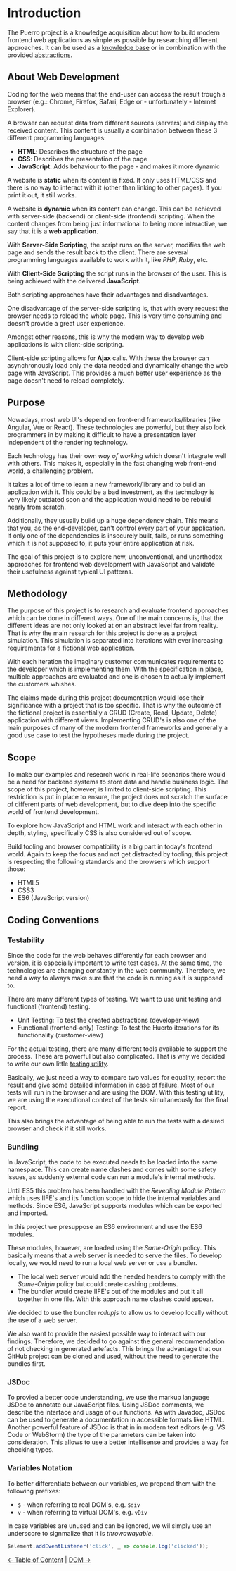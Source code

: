 # Introduction

The Puerro project is a knowledge acquisition about how to build modern frontend web applications as simple as possible by researching different approaches. It can be used as a [knowledge base](https://robin-fhnw.github.io/IP5-Puerro/docs) or in combination with the provided [abstractions](https://robin-fhnw.github.io/IP5-Puerro/src).

## About Web Development

Coding for the web means that the end-user can access the result trough a browser (e.g.: Chrome, Firefox, Safari, Edge or - unfortunately - Internet Explorer).

A browser can request data from different sources (servers) and display the received content.
This content is usually a combination between these 3 different programming languages:

- **HTML**: Describes the structure of the page
- **CSS**: Describes the presentation of the page
- **JavaScript**: Adds behaviour to the page - and makes it more dynamic

A website is **static** when its content is fixed. It only uses HTML/CSS and there is no way to interact with it (other than linking to other pages). If you print it out, it still works.

A website is **dynamic** when its content can change. This can be achieved with server-side (backend) or client-side (frontend) scripting. When the content changes from being just informational to being more interactive, we say that it is a **web application**.

With **Server-Side Scripting**, the script runs on the server, modifies the web page and sends the result back to the client. There are several programming languages available to work with it, like _PHP_, _Ruby_, etc.

With **Client-Side Scripting** the script runs in the browser of the user. This is being achieved with the delivered **JavaScript**.

Both scripting approaches have their advantages and disadvantages.

One disadvantage of the server-side scripting is, that with every request the browser needs to reload the whole page. This is very time consuming and doesn't provide a great user experience.

Amongst other reasons, this is why the modern way to develop web applications is with client-side scripting.

Client-side scripting allows for **Ajax** calls. With these the browser can asynchronously load only the data needed and dynamically change the web page with JavaScript. This provides a much better user experience as the page doesn't need to reload completely.

## Purpose

Nowadays, most web UI's depend on front-end frameworks/libraries (like Angular, Vue or React). These technologies are powerful, but they also lock programmers in by making it difficult to have a presentation layer independent of the rendering technology.

Each technology has their own _way of working_ which doesn't integrate well with others.
This makes it, especially in the fast changing web front-end world, a challenging problem.

It takes a lot of time to learn a new framework/library and to build an application with it.
This could be a bad investment, as the technology is very likely outdated soon and the application would need to be rebuild nearly from scratch.

Additionally, they usually build up a huge dependency chain. This means that you, as the end-developer, can't control every part of your application. If only one of the dependencies is insecurely built, fails, or runs something which it is not supposed to, it puts your entire application at risk.

The goal of this project is to explore new, unconventional, and unorthodox approaches for frontend web development with JavaScript and validate their usefulness against typical UI patterns.

## Methodology

The purpose of this project is to research and evaluate frontend approaches which can be done in different ways. One of the main concerns is, that the different ideas are not only looked at on an abstract level far from reality. That is why the main research for this project is done as a project simulation. This simulation is separated into iterations with ever increasing requirements for a fictional web application.

With each iteration the imaginary customer communicates requirements to the developer which is implementing them. With the specification in place, multiple approaches are evaluated and one is chosen to actually implement the customers whishes.

The claims made during this project documentation would lose their significance with a project that is too specific. That is why the outcome of the fictional project is essentially a CRUD (Create, Read, Update, Delete) application with different views. Implementing CRUD's is also one of the main purposes of many of the modern frontend frameworks and generally a good use case to test the hypotheses made during the project.

## Scope

To make our examples and research work in real-life scenarios there would be a need for backend systems to store data and handle business logic. The scope of this project, however, is limited to client-side scripting. This restriction is put in place to ensure, the project does not scratch the surface of different parts of web development, but to dive deep into the specific world of frontend development.

To explore how JavaScript and HTML work and interact with each other in depth, styling, specifically CSS is also considered out of scope.

Build tooling and browser compatibility is a big part in today's frontend world. Again to keep the focus and not get distracted by tooling, this project is respecting the following standards and the browsers which support those:

- HTML5
- CSS3
- ES6 (JavaScript version)

## Coding Conventions

### Testability

Since the code for the web behaves differently for each browser and version, it is especially important to write test cases. At the same time, the technologies are changing constantly in the web community. Therefore, we need a way to always make sure that the code is running as it is supposed to.

There are many different types of testing. We want to use unit testing and functional (frontend) testing.

- Unit Testing: To test the created abstractions (developer-view)
- Functional (frontend-only) Testing: To test the Huerto iterations for its functionality (customer-view)

For the actual testing, there are many different tools available to support the process. These are powerful but also complicated. That is why we decided to write our own little [testing utility](../../src/test/test.js).

Basically, we just need a way to compare two values for equality, report the result and give some detailed information in case of failure. Most of our tests will run in the browser and are using the DOM.
With this testing utility, we are using the executional context of the tests simultaneously for the final report.

This also brings the advantage of being able to run the tests with a desired browser and check if it still works.

### Bundling

In JavaScript, the code to be executed needs to be loaded into the same namespace. This can create name clashes and comes with some safety issues, as suddenly external code can run a module's internal methods.

Until ES5 this problem has been handled with the _Revealing Module Pattern_ which uses IIFE's and its function scope to hide the internal variables and methods. Since ES6, JavaScript supports modules which can be exported and imported.

In this project we presuppose an ES6 environment and use the ES6 modules.

These modules, however, are loaded using the _Same-Origin_ policy. This basically means that a web server is needed to serve the files. To develop locally, we would need to run a local web server or use a bundler.

- The local web server would add the needed headers to comply with the _Same-Origin_ policy but could create cashing problems.
- The bundler would create IIFE's out of the modules and put it all together in one file. With this approach name clashes could appear.

We decided to use the bundler _rollupjs_ to allow us to develop locally without the use of a web server.

We also want to provide the easiest possible way to interact with our findings. Therefore, we decided to go against the general recommendation of not checking in generated artefacts. This brings the advantage that our GitHub project can be cloned and used, without the need to generate the bundles first.

### JSDoc

To provied a better code understanding, we use the markup language JSDoc to annotate our JavaScript files. Using JSDoc comments, we describe the interface and usage of our functions. As with Javadoc, JSDoc can be used to generate a documentation in accessible formats like HTML. Another powerful feature of JSDoc is that in in modern text editors (e.g. VS Code or WebStorm) the type of the parameters can be taken into consideration. This allows to use a better intellisense and provides a way for checking types.

### Variables Notation

To better differentiate between our variables, we prepend them with the following prefixes:

- `$` - when referring to real DOM's, e.g. `$div`
- `v` - when referring to virtual DOM's, e.g. `vDiv`

In case variables are unused and can be ignored, we wil simply use an underscore to signmalize that it is _throwawayable_.

```js
$element.addEventListener('click', _ => console.log('clicked'));
```

[← Table of Content](README.md) | [DOM →](02-DOM.md)
